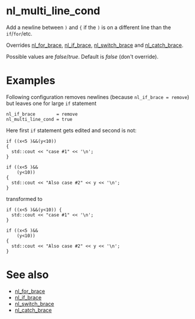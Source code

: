 # nl_multi_line_cond

Add a newline between `)` and `{` if the `)` is on a different line than the `if`/`for`/etc.

Overrides [nl_for_brace](nl_for_brace.md), [nl_if_brace](nl_if_brace.md), [nl_switch_brace](nl_switch_brace.md) and [nl_catch_brace](nl_catch_brace.md).

Possible values are _false_/_true_. Default is _false_ (don't override).

# Examples

Following configuration removes newlines (because `nl_if_brace = remove`) but leaves one for large `if` statement
```
nl_if_brace        = remove
nl_multi_line_cond = true
```

Here first `if` statement gets edited and second is not:
```
if ((x<5 )&&(y<10))
{
  std::cout << "case #1" << '\n';
}

if ((x<5 )&&
    (y<10))
{
  std::cout << "Also case #2" << y << '\n';
}
```
transformed to
```
if ((x<5 )&&(y<10)) {
  std::cout << "case #1" << '\n';
}

if ((x<5 )&&
    (y<10))
{
  std::cout << "Also case #2" << y << '\n';
}
```

# See also

* [nl_for_brace](nl_for_brace.md)
* [nl_if_brace](nl_if_brace.md)
* [nl_switch_brace](nl_switch_brace.md)
* [nl_catch_brace](nl_catch_brace.md)

